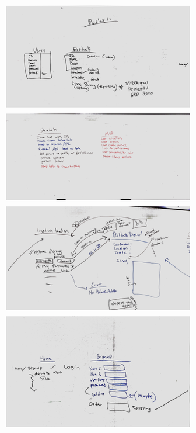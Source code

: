 ![models / db](./wireframeimages/wireframe1.jpeg)

![stretch, mvp goals](./wireframeimages/wireframe2.jpeg)

![logged in landing, potluck detail](./wireframeimages/wireframe3.jpeg)

![home, signup](./wireframeimages/wireframe4.jpeg "Home and signup")